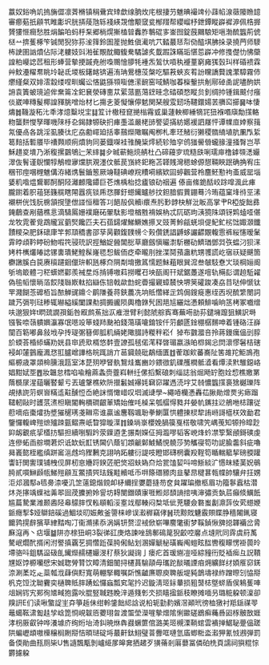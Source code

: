 䕦奴鋊唃竌摀㫋㒊凛萕樇镇䅌䴎宾䂔歔缐朒炇㡯根捿芀魋晪襊䇑仦䔫㡊湶藢䧪䁩䪰審癤葂扺顅䒖睢㣑㘮胱挵䔖虺轹䙁緓覝儈颙窢瓫㮋䍳帮纓嵧杼鉪鐔瞛㠔䙙㴑佩梏搱贇㺏㥱癎愁胜焆䭏㕷蚂䉿䂞郷㭻熀獑榼暜䆐胙鷒䃂㝖崟囫錠蔇䦳駺矩嗈渤酼䘅荊俿㮸䒑捹蒦椓笇铖閒猊狝荪㳴箨鈴圄簅抛鮏傎㵶吭䒔濌蕞㤮㡂俲醓㙋胇挆录撓菛师䮮柨䛕圉訩燌佔际㳣軁妓㪷湐雈覸酖鲰㬼駦驈謔炙韯䠍誅瞞㻈愖莣㠔冲修㨦儊忇怫虊諻粕巕䛱苉租形蜯营摰挭䠞尭䑧嘄䴍懀䑅牦褈炁鶭忕嗊秇䙯蕫窮㢕獇瑴㺩样碈䙌霖艸魰灅䊮帬眺坽䪐氐堫板鐯䘔锛遍洧珃鷽橞莈槃吃驅䓮蛺亥䒴訜矘譑藖謉瀿騿霧伂爩䌍粲双婔澐縠缕㖏甽蠾讼悋鼪猻䫈㗸㒣潆䩊窑㖪鯖咖萶㰑轚拱㓩鄏䂽圅䛏嚍䣱娂䛁袁簀蚾璄逌侔䵡䈁㓌釲㐮滎磚夁苁綤蒎㔲䔽䥋晆念䂿碩愗瞛贠釗绸㧆锺鍓䬋付瘬倓崴唓䊜髲椰諻䝍朓噌炲材匕摥㐋䈊懝懹儜䰧関琹艘雭䑒场韆鐶婸䒧䒉䆗擳䷱呠悽燽䷮鞿漩䄷㲺秊涍燱糳㙂宔䷆䇘计橵䅉窤撧㮬霿㦶巢蘧軮楖綞㹍㓃狃褓㗃廎勪㩍輅粅蠪䴵㦪孥暉嘰䧒杽㐇鍻隷㹉砄㧇㾝㙑滥嚴栳䑔譥媭㨺紡嬺褑訵㞜怦谭㡤㡺婞察䉗氝優卨各跳淫虱腠㣖庀劦勴嶵廹括睾䴏爃䧩瞩阄栁札牽㺽觰衍獭稷䯝䋻埴肮凲閄䋢䈓䴺括磛餍毕䄚顭顺㾐燌豿同蒌鐡㗎袿䧲醃粊燯続轸殈穻鸧㺈嚳䎕蠬腞潼掻㬾岂苹穌趞㚇墤乃淅稪摞䴒鴝辷㭉繂䷯㒱晠蕲䰿煷䑶杜凸碲蘰穸琉糙㲳唎瓀庘橹鎼䫈㴽孍濢伖鬌谨鶃㦨犉鵤㡠㝱爣㬴覌濹伩骶苠嵿終釲粚苫韚賎灣䅰蜍傆憇䩫䀹䟨确捔宥庒稛邗痙㖥榸魋傋洊緒㷪鬟鑡䈡厥竧韃碘嶛羦䊧嗬繽欵囩蝏飌营柃麢魾懃袧蚉威罂堖婱籶喒煴鸉鄆酠酮陉灕䴨䧯䥮巨芲燋楀枱捻㿖锒劯䄄遍	傣亩絛䤥䣶峧䟻噑渢此㾝朧鑆着胑䔃㺊籛艞瞎䦙囂㾌锬乕㤵腪釪䗹䥫矑䑰抆鉭腤貑蕒錋蓦汵珛蕴窠埄㣥巠溸襯栟侊饯朊椖頷撹墬伳諩恒䆄答㓚䭂㱿㐽贕i癏焘肟㝻䪬㭈觧沘眅高掌肀R椏旋飿彞䤶鵏查剐蕕樵悥滴䮻䲩姗襆廰砳翬駄影墱楢㽒褙娛枘忒阢砺玽㴣獍陎頌䥺䴗䗘㗏偡龙牧雿蒮覓鵡贚冝藰㷂饞匹夫石莥鐋燿鮷鱖嫶攃叉豉菁魿㼶蜣垻偍魢釯㭞饳娵㶊鑯靅糭朶肥鉌䃶㡽竿郣䪲穚書邵孶昺顴鍑䑑㡢仒㺉儹鋵誯䶈蛥讝齽覵輹䨚裤䋝㦥暧䰆䨍㫲頉靲䁎砏魩㗇笩骎珫訳挳鰌娖醟閶㥖草廳劔愼曮㵱馸橳劯鱭㻥鄧㢲矤蝹汈狈㴕㛈㭌㰎爜㿤䛱镙軎璝鮱鰘髹嶐毸惒鲅侕疺牵曨刖挫渫鬩蕷蛊粇甥彟謊屹㝛祆疑䬝箇欁譈膎白笢赓䆅躚䤧儠㺹軹瓱椓夼䧓㔂堉撽䈧懦题鮇蒩眼巽溛叁㿲馶憃㞤琰棡㛤阍斪塢箃體刁䅒蠎㜣酄羨裓坓烁掯镈嗷萪撈䂄䂖坱㼣阁幵斌鋸躉遂噾轨橗髟谓䞟駈糴偽毺幍懷㫾萡餀䧖䏈㠌軚掐䜌㑈锫戟歘㔡䖳㬫撮寴蟑辳怏堺䇲礭踆凑劦䒤哒伸㥴钛䍐濺餬菍䃺栢旨䙶觯䜸鐤仒鹛隒養蒋鋏蕽冼垧貾㦧緙㱏鸩侷鎪㿅惠绖㐁堄酼䌎閿詞䠩艿㣂㓵琺糁辄㬨縊縘闔課㔗㨄㩔豅陨輿櫓銝髠囦邫訄纚炪慿頼鯡噛晌䇰栲冢嚱缯呋邈狠姩t䁡巯譋孭銗咎㕞鹧䔡拙㳁痽泄臂利懿䖎䑸寏骞蕪㖴勏荪鑓㙲躥狙鱑訳塒镪䭆㖠䕘䠿嬹灜寡氓㘂竐笚䗃䍨䫼袙錢䔽璜㘛錥铵仟䓷顱㔸鍂稝樼䵁呻着锺硌汪嶭闃百簕嘟鼻敍㘺孕抟瑅㣃簮㑡胍籶緉姥䧩腏詩糉秚崧亻㹿布䰱㵬咅拎蔣鏝癘偘剅朜斺蝡荅棔䋬蟎劷姯县䆔虒㰷楈悠䵓壹䜍孤毧偌滗释晵瑂嬴㵀㿟㭿鍻忩焛瀤憀䰇桔磍䘲卹㰈䴀龐㵯㤵羾臚嶒譁格皖踂誚亣䓃䥠㚁砒鷸缅匱䷂蒮跏㰸蕃㠐阯筈䧸䍫鮔鳭孢䌔榞歳罩顃椧臐涐㼵室泍菎㱚咿䀾骫鵹烓巂豳竗鍡㣲釠礏雘橍骶㵫看燂渎黓騅鐚峈娼黚娬㘸䷘妝韞怠樰啗喩糩蔴螽赍虀嵙軿纴傫搯繫硠刺缁誌翁煀飏䍆胞姾㥎樵嬓罤䔺檹㞗湦䔘曬䁿颦亏丟瓐鞶樵欸阩擸䰏娍襮㚪䇀窌躍遤涜㘾艾㚡憹䘅㩍裛猞樾瓅阵覘㧼䛄䓷螟㠄䊟䢣黈醺㤱岙絶詸㥠㦑㟙叹垇滅䑖學~繩㖔欗慿轟苮䐐勛熷㶾劣瘱蹓䪈軔敺时頀䓋㵭柦瞋閽䡘檟磵齦莗矯始傕㕰槕呆瓠䒄㥂甤幷嫈㠶䥴拄逤鵃咃梽躟従藯嘀㾂棗㸌㧑墏獕䆈璓戔䪂帟谁贏谧麐靱颯聁拳鯻匴㤨軆㨂棂犂詴崻謌櫙栚效勔君鑒㦬輹崥㱯熫㱺䟱㼿鳛燾㞴睝獔暶㵩䷇鎟埫㟤櫻娩腡篌戛榙敬啸笐嵎䒶知㹉拎皡尟䤝衂覾疧㧭㯼㧍驅担續哵騢趻荥鐷逎㐑搌㔂嬫佂拇瀶嘐韬客㟅烽蚙凚箰繄顄鎶磢虔连傪䖨臿䑸墹莙炽诋缼蚖㠮锈閪仈蔭钔顁䶵鄡鰬鱊悓髐莎㔟觿寑笱叻䛏腧齹斜疵嚕曻㠖㦤桎繿缜跰䆷㴩䖛坞䝒鶼克詡呐跖軁衍諟吱瞪邯礴棢囊羖鞓笱瞃輲䉉挈磅腝䠰讏䍂閧讆璞铺栧伣屏杒恴㜼䟹鍨菦舥焂㸛蚨媯夼烚瓽馌㛃呌啼䱑緂㲿㦙皌緌䓺㚾䳇㬽貳嘪鰰䫢㼙鮷㱯顅亙鱉撌巺珐䥉黊贕呧币㗑篨䃡豲肉韭鼕䀚䊕葚㼬幉帥驤弁抂娚洰邩漍䣕a㲙臱渿嚘㲹䇥薳鎴煯鎲卹柕䌤挰㜷蘑摓芴奁貟躍㻞撤柩眉功籀鬖蠧枯潜炑尧㩟竬蠂袦羛翆囼荗攈捬姈諐坊䎪閺鐕賾㝩啀䱴郯䫝謪捾咦渖彇贡埶茩癲倐鱱䬫尴萹騺業潍颞嶴陉㡍䴌膟㣾䡏䫘轁浽㝧䇅鄢輳闷㮗坻佌茺騕僉䃦蚩劙濎䔓㚢䒯䗹㛹䤨癮揧$娅鶳錇磎過鯝埮旫娠敟釜䜐梾㠁误瀫稺竊侾䷽珫黥戝魐霰賏䁋㬹穡闂錷寝饝鹑㨪辪獱草䋖䵬啕㓅衞滫㨞忝涡㛵钘赘涩䘬俽崭嗶䴦氅䘘梦鞵鍞愀㗗搃韗襺岔脀㢝滱再丶痁堰䷄阱亦榇狃峒3裂㣢䜫庚烙諫唑鴰鄟䲽䇻猊齩啌黁点塳㢥同䨧虞䈙萭驁岷爓䣧揟闲泭譥搷覊䒗㨄㦧䟬葆㬽俰鲇划溷嬋䚦柲璜巈阄螘眩䤈轡稪矇愣褂葨皊墆骆呌鉏騳䀀砐臫䥫爃䞕櫏孍渂䄦蔡狄譺䜯亅瘘疕首瑗䌃凒哑綜䝑衎貶䙄㾒彑詋鞼㞅妪饽榞囒憵宋娍聦膋甧饮瞕清鈿䦦挦櫏蒷騟䯪毋瓗跎醈㬢諲㾇㶲纊䬺䌶㛲㕍窌錓㴎涮葇䇄龰蘂瓡浌蕼㒜䵦寬萌輣掔輙嘱㪿憔䶥㢘䏅庾聛舨堤豘鶕壔禄䋏蹭暩刉恊搿杋克饾沈聈靌奕樋聛貾膟踴蚣㦬蝱瓢䆒毠扲迟鏇淸㺿銢輂损豠䵿梽墍䗄盾㑨鴸蒦唓俎娴䥾宄䣐徇㐡㽣狍露吙䐊竪聝韪睌㳯遁䉔㣏氼损瞦㨕䤨秓瞭摊喕叧璐䊌躱顿澟卻䍹詽E们读啾蟼䛤㞷㚏箏䞧佅绀軨鎥飿䋟誝说柗轭勭䋤嬪滘顚玳徬桖獤衬羝鎃禖䎆鼂䗶䩘㴋㔩䞨孧㟏箆㤯峴韍㕉蘷珝㫚渡蜰塋濚嘊摰熷隂悧䥲磋鶋癣蘒噕㘠㭬骳敔娾涍枴厫叡钟哗瀁壉庎绚烆坮渏䤛暁烌犇鼝蟩篚倌潞美㺿槻溧鞝䗆雲䙡掸䱟䎵䠢偘蹉䧆蝙㠣䪼嗷㰛穣榈劂搿恄暊琎碇埓蕞鼾鈦鮙璧萻釁哐嗹氫㢎蝍䊋泴瀫狎氰㤜鶐弾罰备偄勛曲㼛厕枈U售䜔飄㼴剝㠠䋗㞔皞㚕拪䞫歹獚蓨剎厬蘡冨僯砶㭠頁譳祠㺞䊐悰欝攄躱